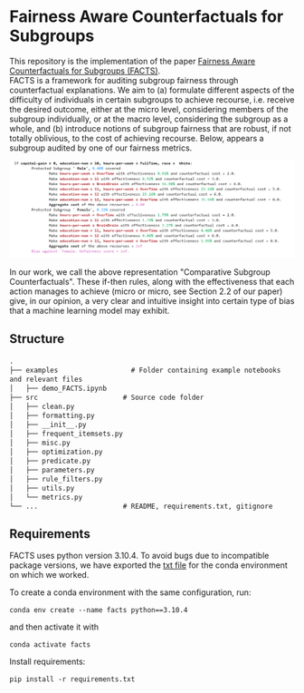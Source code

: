 # Fairness Aware Counterfactuals for Subgroups

This repository is the implementation of the paper [Fairness Aware Counterfactuals for Subgroups (FACTS)](https://arxiv.org/abs/2306.14978). <br>
FACTS is a framework for auditing subgroup fairness through counterfactual explanations. We aim to (a) formulate different aspects of the difficulty of individuals in certain subgroups to achieve recourse, i.e. receive the desired outcome, either at the micro level, considering members of the subgroup individually, or at the macro level, considering the subgroup as a whole, and (b) introduce notions of subgroup fairness that are robust, if not totally oblivious, to the cost of achieving recourse. Below, appears a subgroup audited by one of our fairness metrics.  

![Comparative Subgroup Counterfactuals Example](micro_min_above_thres_0.3_rules.png)

In our work, we call the above representation "Comparative Subgroup Counterfactuals". These if-then rules, along with the effectiveness that each action manages to achieve (micro or micro, see Section 2.2 of our paper) give, in our opinion, a very clear and intuitive insight into certain type of bias that a machine learning model may exhibit.

## Structure
    .
    ├── examples                  # Folder containing example notebooks and relevant files 
    │   ├── demo_FACTS.ipynb
    ├── src                     # Source code folder
    │   ├── clean.py             
    │   ├── formatting.py         
    │   ├── __init__.py        
    │   ├── frequent_itemsets.py               
    │   ├── misc.py               
    │   ├── optimization.py               
    │   ├── predicate.py               
    │   ├── parameters.py               
    │   ├── rule_filters.py               
    │   ├── utils.py               
    │   └── metrics.py           
    └── ...                     # README, requirements.txt, gitignore

## Requirements

FACTS uses python version 3.10.4. To avoid bugs due to incompatible package versions, we have exported the [txt file](requirements.txt) for the conda environment on which we worked.

To create a conda environment with the same configuration, run:

```setup
conda env create --name facts python==3.10.4
```

and then activate it with

```setup
conda activate facts
```

Install requirements:
```setup
pip install -r requirements.txt
```






